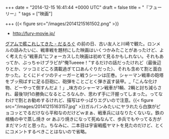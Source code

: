 
+++
date = "2014-12-15 16:41:44 +0000 UTC"
draft = false
title = "『フューリー』"
tags = ["映画"]

+++
{{< figure src="/images/20141215161502.png"  >}}<br/>


<ul>
<li><a href="http://fury-movie.jp/">http://fury-movie.jp/</a></li>
</ul><a href="https://blog.daruyanagi.jp/entry/2014/12/14/215629">グアムで艦これしてきた - だるろぐ</a> の前の日、古い友人と川崎で観た。ロンメルの話みたいに、戦車戦を題材にした映画はいくつかみたことがあったけど、よく考えたら“戦車兵”にフォーカスした映画は初めて見るかもしれない。それもあってか、ぶっちゃけブラピが“俺Tueeee！”するだけの話だったけれど（最後辺りとか、ツッコミどころ満載過ぎて口あんぐりだった）、それも含めて割と面白かった。とくにドイツのティーガーと戦うシーンは圧巻。シャーマン戦車の砲塔をブッ飛ばすに足る巨砲に、砲弾をことごとく弾き返す装甲。_「こんな化け物、どーやって倒すんだよ！」_味方のシャーマン戦車が1輌、2輌と討ち減らされ、最後1対1の勝負になるところなんか、思わず手に汗握ってしまった。ってなわけで割とお勧めするけれど、描写はやっぱりエグいので注意。{{< figure src="/images/20141215163157.jpg"  >}}ガルパンみたいにヤラれたら白旗がピョコッとでるだけなら平和なのだけどｗまぁ、戦車兵にはなりたくないな。鉄の棺桶の中で蒸し焼き or あぶり焼きになって死ぬなんて、歩兵でもやってる方がまだマシだと思った。ちなみに、二本目は宇宙戦艦ヤマトを見たのだけど、とくにコメントするべきことはないので省略。


